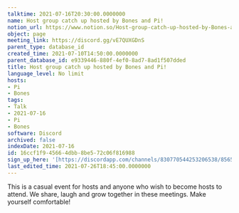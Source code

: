 ```yaml
---
talktime: 2021-07-16T20:30:00.0000000
name: Host group catch up hosted by Bones and Pi!
notion_url: https://www.notion.so/Host-group-catch-up-hosted-by-Bones-and-Pi-16ccf1f945664dbb8be572c06f816988
object: page
meeting_link: https://discord.gg/vE7QUXGDnS
parent_type: database_id
created_time: 2021-07-10T14:50:00.0000000
parent_database_id: e9339446-880f-4ef0-8ad7-8ad1f507dded
title: Host group catch up hosted by Bones and Pi!
language_level: No limit
hosts:
- Pi
- Bones
tags:
- Talk
- 2021-07-16
- Pi
- Bones
software: Discord
archived: false
indexDate: 2021-07-16
id: 16ccf1f9-4566-4dbb-8be5-72c06f816988
sign_up_here: '[https://discordapp.com/channels/830770544253206538/856580095464046620/863309109738078228](https://discordapp.com/channels/830770544253206538/856580095464046620/863309109738078228)'
last_edited_time: 2021-07-26T18:45:00.0000000
---
```


This is a casual event for hosts and anyone who wish to become hosts to attend.  We share, laugh and grow together in these meetings.  Make yourself comfortable!






